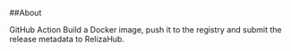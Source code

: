 ##About

GitHub Action Build a Docker image, push it to the registry and submit the release metadata to RelizaHub.